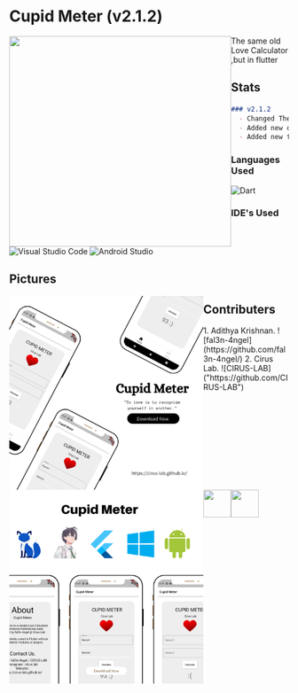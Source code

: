 # Cupid Meter (v2.1.2)

<img align="left" src="https://github.com/fal3n-4ngel/Love-Calculator-Flutter/blob/v2.1.2/image/2.jpg" width="400" height="380" />
The same old Love Calculator ,but in flutter

## Stats

```markdown
### v2.1.2
  - Changed The whole code base
  - Added new containers and Boxdecorations
  - Added new func to create new colors
```
### Languages Used
![Dart](https://img.shields.io/badge/dart-%230175C2.svg?style=for-the-badge&logo=dart&logoColor=white)


### IDE's Used

![Visual Studio Code](https://img.shields.io/badge/Visual%20Studio%20Code-0078d7.svg?style=for-the-badge&logo=visual-studio-code&logoColor=white)
![Android Studio](https://img.shields.io/badge/Android%20Studio-3DDC84.svg?style=for-the-badge&logo=android-studio&logoColor=white)




## Pictures

<img align ="left" src ="https://github.com/fal3n-4ngel/Love-Calculator-Flutter/blob/v2.1.2/scr/1.png" width="350" height="350" />
<img align ="left" src ="https://github.com/fal3n-4ngel/Love-Calculator-Flutter/blob/v2.1.2/scr/2.png" width="350" height="350" />

## Contributers
<img align ="left" src ="https://avatars.githubusercontent.com/u/79042374?s=400&u=f1e133ca7ef4c95993406d3570481b5d2f67793c&v=4" width="50" height="50" />
 1. Adithya Krishnan. ![fal3n-4ngel](https://github.com/fal3n-4ngel/)
<img align ="left" src ="https://avatars.githubusercontent.com/u/85718424?s=400&u=b466921ff8128a46f0b3e7dca0d09e0cfb64aa0f&v=4" width="50" height="50" />
 2. Cirus Lab. ![CIRUS-LAB]("https://github.com/CIRUS-LAB")
